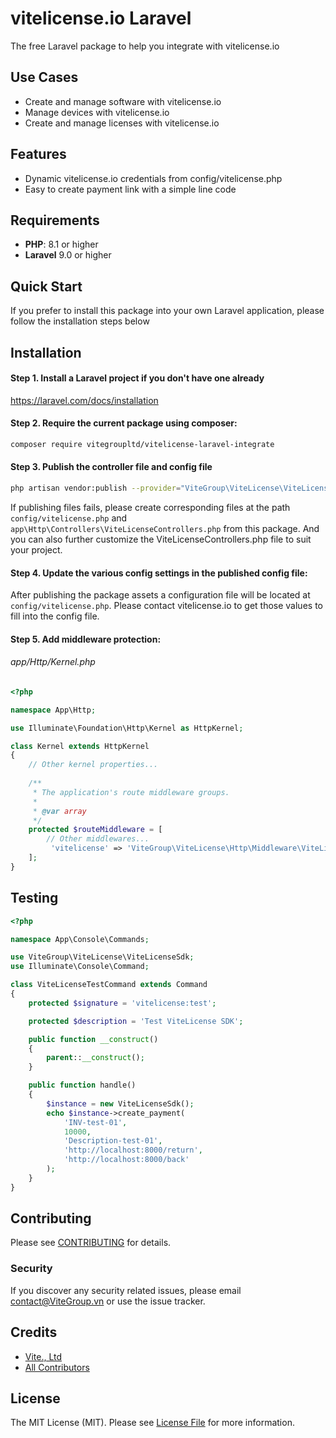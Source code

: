 # vitelicense.io Laravel

The free Laravel package to help you integrate with vitelicense.io

## Use Cases

- Create and manage software with vitelicense.io 
- Manage devices with vitelicense.io
- Create and manage licenses with vitelicense.io

## Features

- Dynamic vitelicense.io credentials from config/vitelicense.php
- Easy to create payment link with a simple line code

## Requirements

- **PHP**: 8.1 or higher
- **Laravel** 9.0 or higher

## Quick Start

If you prefer to install this package into your own Laravel application, please follow the installation steps below

## Installation

#### Step 1. Install a Laravel project if you don't have one already

https://laravel.com/docs/installation

#### Step 2. Require the current package using composer:

```bash
composer require vitegroupltd/vitelicense-laravel-integrate
```

#### Step 3. Publish the controller file and config file

```bash
php artisan vendor:publish --provider="ViteGroup\ViteLicense\ViteLicenseServiceProvider" --tag="vitelicense"
```

If publishing files fails, please create corresponding files at the path `config/vitelicense.php` and `app\Http\Controllers\ViteLicenseControllers.php` from this package. And you can also further customize the ViteLicenseControllers.php file to suit your project.

#### Step 4. Update the various config settings in the published config file:

After publishing the package assets a configuration file will be located at <code>config/vitelicense.php</code>. Please contact vitelicense.io to get those values to fill into the config file.

#### Step 5. Add middleware protection:

###### app/Http/Kernel.php

```php
<?php

namespace App\Http;

use Illuminate\Foundation\Http\Kernel as HttpKernel;

class Kernel extends HttpKernel
{
    // Other kernel properties...
    
    /**
     * The application's route middleware groups.
     *
     * @var array
     */
    protected $routeMiddleware = [
        // Other middlewares...
         'vitelicense' => 'ViteGroup\ViteLicense\Http\Middleware\ViteLicenseMiddleware',
    ];
}
```

<!--- ## Usage --->

## Testing

``` php
<?php

namespace App\Console\Commands;

use ViteGroup\ViteLicense\ViteLicenseSdk;
use Illuminate\Console\Command;

class ViteLicenseTestCommand extends Command
{
    protected $signature = 'vitelicense:test';

    protected $description = 'Test ViteLicense SDK';

    public function __construct()
    {
        parent::__construct();
    }

    public function handle()
    {
        $instance = new ViteLicenseSdk();
        echo $instance->create_payment(
            'INV-test-01',
            10000,
            'Description-test-01',
            'http://localhost:8000/return',
            'http://localhost:8000/back'
        );
    }
}
```

## Contributing

Please see [CONTRIBUTING](CONTRIBUTING.md) for details.

### Security

If you discover any security related issues, please email contact@ViteGroup.vn or use the issue tracker.

## Credits

- [Vite., Ltd](https://github.com/vitegroupltd)
- [All Contributors](../../contributors)

## License

The MIT License (MIT). Please see [License File](LICENSE.md) for more information.
